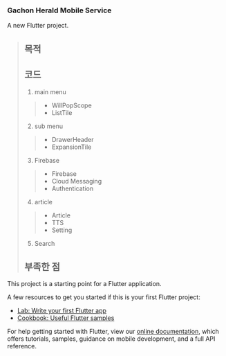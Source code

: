 ### Gachon Herald Mobile Service

A new Flutter project.

> ## 목적
> 
> ## 코드
>  1. main menu
>>    + WillPopScope
>>    + ListTile
>  2. sub menu
>>    + DrawerHeader
>>    + ExpansionTile
>  3. Firebase
>>    + Firebase
>>    + Cloud Messaging
>>    + Authentication
>  4. article
>>    + Article
>>    + TTS
>>    + Setting
>  5. Search
> ## 부족한 점
> 

This project is a starting point for a Flutter application.

A few resources to get you started if this is your first Flutter project:

- [Lab: Write your first Flutter app](https://flutter.dev/docs/get-started/codelab)
- [Cookbook: Useful Flutter samples](https://flutter.dev/docs/cookbook)

For help getting started with Flutter, view our
[online documentation](https://flutter.dev/docs), which offers tutorials,
samples, guidance on mobile development, and a full API reference.
